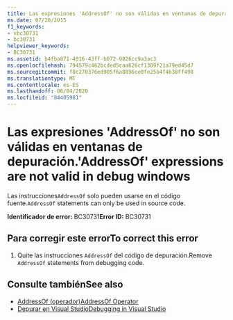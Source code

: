 ```yaml
---
title: Las expresiones 'AddressOf' no son válidas en ventanas de depuración.
ms.date: 07/20/2015
f1_keywords:
- vbc30731
- bc30731
helpviewer_keywords:
- BC30731
ms.assetid: b4fba871-4016-43ff-b072-9826cc9a3ac3
ms.openlocfilehash: 794579c462bcded5caa626cf1309f21a79ed45d7
ms.sourcegitcommit: f8c270376ed905f6a8896ce0fe25b4f4b38ff498
ms.translationtype: MT
ms.contentlocale: es-ES
ms.lasthandoff: 06/04/2020
ms.locfileid: "84405981"
---
```

# <a name="addressof-expressions-are-not-valid-in-debug-windows"></a><span data-ttu-id="7e2a2-102">Las expresiones 'AddressOf' no son válidas en ventanas de depuración.</span><span class="sxs-lookup"><span data-stu-id="7e2a2-102">'AddressOf' expressions are not valid in debug windows</span></span>
<span data-ttu-id="7e2a2-103">Las instrucciones`AddressOf` solo pueden usarse en el código fuente.</span><span class="sxs-lookup"><span data-stu-id="7e2a2-103">`AddressOf` statements can only be used in source code.</span></span>  
  
 <span data-ttu-id="7e2a2-104">**Identificador de error:** BC30731</span><span class="sxs-lookup"><span data-stu-id="7e2a2-104">**Error ID:** BC30731</span></span>  
  
## <a name="to-correct-this-error"></a><span data-ttu-id="7e2a2-105">Para corregir este error</span><span class="sxs-lookup"><span data-stu-id="7e2a2-105">To correct this error</span></span>  
  
1. <span data-ttu-id="7e2a2-106">Quite las instrucciones `AddressOf` del código de depuración.</span><span class="sxs-lookup"><span data-stu-id="7e2a2-106">Remove `AddressOf` statements from debugging code.</span></span>  
  
## <a name="see-also"></a><span data-ttu-id="7e2a2-107">Consulte también</span><span class="sxs-lookup"><span data-stu-id="7e2a2-107">See also</span></span>

- [<span data-ttu-id="7e2a2-108">AddressOf (operador)</span><span class="sxs-lookup"><span data-stu-id="7e2a2-108">AddressOf Operator</span></span>](../language-reference/operators/addressof-operator.md)
- [<span data-ttu-id="7e2a2-109">Depurar en Visual Studio</span><span class="sxs-lookup"><span data-stu-id="7e2a2-109">Debugging in Visual Studio</span></span>](/visualstudio/debugger/debugger-feature-tour)
